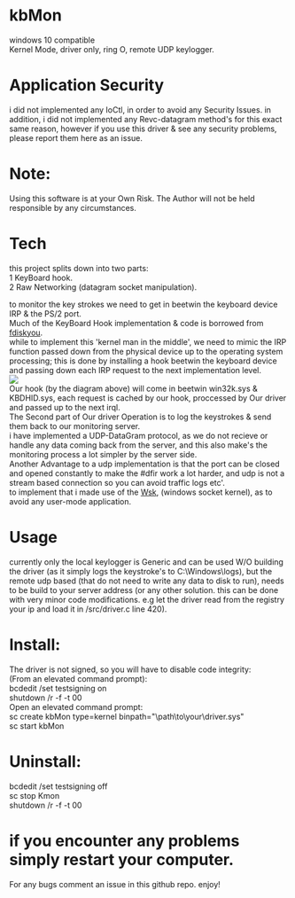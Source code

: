 # kbMon 
windows 10 compatible<br>
Kernel Mode, driver only, ring O, remote UDP keylogger. 

# Application Security
i did not implemented any IoCtl, in order to avoid any Security Issues. in addition, i did not implemented any Revc-datagram method's for this exact same reason, however if you use this driver & see any security problems, please report them here as an issue.

# Note: 
Using this software is at your Own Risk.
The Author will not be held responsible by any circumstances.

# Tech
this project splits down into two parts:<br>
1 KeyBoard hook.<br>
2 Raw Networking (datagram socket manipulation).<br>

to monitor the key strokes we need to get in beetwin the keyboard device IRP & the PS/2 port.<br>
Much of the KeyBoard Hook implementation & code is borrowed from <html><a href="https://github.com/fdiskyou">fdiskyou</a></html>.<br>
while to implement this 'kernel man in the middle', we need to mimic the IRP function passed down from the physical device up to the operating system processing; this is done by installing a hook beetwin the keyboard device and passing down each IRP request to the next implementation level.<br>
![](pic/keyboard-driver-stack.png)<br>
Our hook (by the diagram above) will come in beetwin win32k.sys & KBDHID.sys, each request is cached by our hook, proccessed by Our driver and passed up to the next irql.<br>
The Second part of Our driver Operation is to log the keystrokes & send them back to our monitoring server.<br>
i have implemented a UDP-DataGram protocol, as we do not recieve or handle any data coming back from the server, and this also make's the monitoring process a lot simpler by the server side.<br>
Another Advantage to a udp implementation is that the port can be closed and opened constantly to make the #dfir work a lot harder, and udp is not a stream based connection so you can avoid traffic logs etc'.<br>
to implement that i made use of the <html><a href="https://msdn.microsoft.com/library/windows/hardware/ff571083">Wsk</a></html>, (windows socket kernel), as to avoid any user-mode application.<br>
# Usage
currently only the local keylogger is Generic and can be used W/O building the driver (as it simply logs the keystroke's to C:\\Windows\\logs), but the remote udp based (that do not need to write any data to disk to run), needs to be build to your server address (or any other solution. this can be done with very minor code modifications. e.g let the driver read from the registry your ip and load it in /src/driver.c line 420).
# Install:
The driver is not signed, so you will have to disable code integrity:<br>
(From an elevated command prompt):<br>
  bcdedit /set testsigning on<br>
  shutdown /r -f -t 00<br>
Open an elevated command prompt:<br>
  sc create kbMon type=kernel binpath="\path\to\your\driver.sys"<br>
  sc start kbMon<br>
# Uninstall:
  bcdedit /set testsigning off<br>
  sc stop Kmon<br>
  shutdown /r -f -t 00<br>
# if you encounter any problems simply restart your computer.
For any bugs comment an issue in this github repo.
enjoy!

